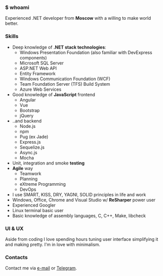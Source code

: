 ### $ whoami
Experienced .NET developer from **Moscow** with a willing to make world better.

### Skills
* Deep knowledge of **.NET stack technologies**: 
  * Windows Presentation Foundation (also familiar with DevExpress components)
  * Microsoft SQL Server
  * ASP.NET Web API
  * Entity Framework
  * Windows Communication Foundation (WCF)
  * Team Foundation Server (TFS) Build System
  * Azure Web Services
* Good knowledge of **JavaScript** frontend
  * Angular
  * Vue
  * Bootstrap
  * jQuery
* ..and backend
  * Node.js
  * npm
  * Pug (ex Jade)
  * Express.js
  * Sequelize.js
  * Async.js
  * Mocha
* Unit, integration and smoke **testing**
* **Agile** way
  * Teamwork
  * Planning
  * eXtreme Programming
  * DevOps
* I use SMART, KISS, DRY, YAGNI, SOLID principles in life and work
* Windows, Office, Chrome and Visual Studio w/ **ReSharper** power user
* Experienced Googler
* Linux terminal basic user
* Basic knowledge of assembly languages, C, C++, Make, libcheck

### UI & UX
Aside from coding I love spending hours tuning user interface simplifying it and making pretty. I'm in love with minimalism.

### Contacts

Contact me via [e-mail](mailto:tihonov1sergio@gmail.com) or [Telegram](https://telegram.me/nuc134r).
